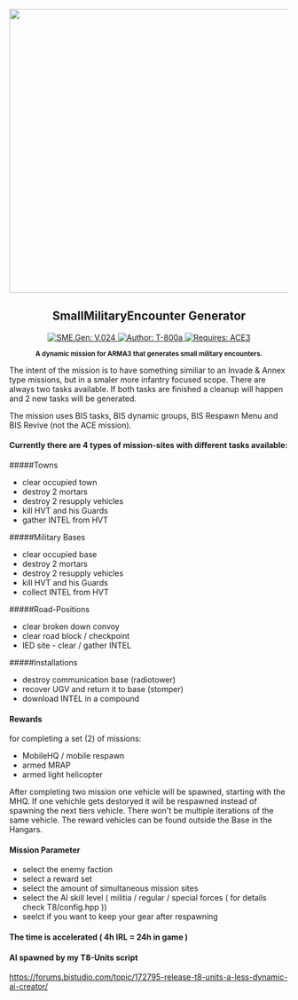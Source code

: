 <p align="center"><img src="https://github.com/T-800a/SME.Gen/blob/master/SMEGen_logo_tp.png" width="512"></p>
<h2 align="center">SmallMilitaryEncounter Generator</h2>
<p align="center">
    <a href="#">
        <img src="https://img.shields.io/badge/SME.Gen-V.024-green.svg?style=flat-square" alt="SME.Gen: V.024">
    </a>
    <a href="#">
        <img src="http://img.shields.io/badge/Author-T--800a-blue.svg?style=flat-square" alt="Author: T-800a">
    </a>
    <a href="https://github.com/acemod/ACE3" target="_blank">
        <img src="http://img.shields.io/badge/Requires-ACE3-red.svg?style=flat-square" alt="Requires: ACE3">
    </a>
</p>
<p align="center"><sup><strong>A dynamic mission for ARMA3 that generates small military encounters.</strong></sup></p>

The intent of the mission is to have something similiar to an Invade & Annex type missions, but in a smaler more infantry focused scope. There are always two tasks available. If both tasks are finished a cleanup will happen and 2 new tasks will be generated.

The mission uses BIS tasks, BIS dynamic groups, BIS Respawn Menu and BIS Revive (not the ACE mission). 

#### Currently there are 4 types of mission-sites with different tasks available:
#####Towns
- clear occupied town
- destroy 2 mortars
- destroy 2 resupply vehicles
- kill HVT and his Guards
- gather INTEL from HVT

#####Military Bases
- clear occupied base
- destroy 2 mortars
- destroy 2 resupply vehicles
- kill HVT and his Guards
- collect INTEL from HVT

#####Road-Positions
- clear broken down convoy
- clear road block / checkpoint
- IED site - clear / gather INTEL

#####Installations
- destroy communication base (radiotower)
- recover UGV and return it to base (stomper)
- download INTEL in a compound

#### Rewards
for completing a set (2) of missions:
- MobileHQ / mobile respawn
- armed MRAP
- armed light helicopter

After completing two mission one vehicle will be spawned, starting with the MHQ. If one vehichle gets destoryed it will be respawned instead of spawning the next tiers vehicle. There won't be multiple iterations of the same vehicle. The reward vehicles can be found outside the Base in the Hangars.

#### Mission Parameter
- select the enemy faction
- select a reward set
- select the amount of simultaneous mission sites
- select the AI skill level ( militia / regular / special forces ( for details check T8/config.hpp ))
- seelct if you want to keep your gear after respawning

#### The time is accelerated ( 4h IRL = 24h in game )

#### AI spawned by my T8-Units script
https://forums.bistudio.com/topic/172795-release-t8-units-a-less-dynamic-ai-creator/
